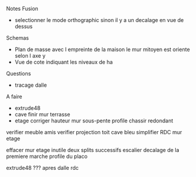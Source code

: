 Notes Fusion
- selectionner le mode orthographic sinon il y a un decalage en vue de dessus

Schemas
- Plan de masse avec l empreinte de la maison le mur mitoyen est oriente selon l axe y
- Vue de cote indiquant les niveaux de ha

Questions
- tracage dalle

A faire
- extrude48
- cave
  finir mur terrasse
- etage
  corriger hauteur mur sous-pente
  profile chassir redondant



verifier meuble amis
verifier projection toit
cave bleu
simplifier RDC
mur etage

effacer mur etage inutile
deux splits successifs
escalier decalage de la premiere marche
profile du placo

extrude48 ??? apres dalle rdc
